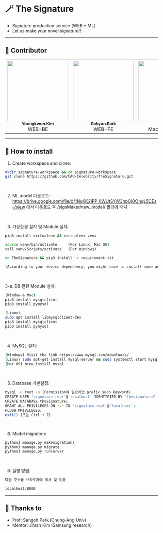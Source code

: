 # 🪄 The Signature
* Signature production service (WEB * ML)<br>
* Let us make your novel signature!!
---

## 💫 Contributor
<table>
  <tr>
    <td align="center"><a href="https://github.com/youngkwon02"><img src="https://avatars.githubusercontent.com/u/39653584?v=4?s=200" width="200px;" alt=""/><br /><sub><b>Youngkwon Kim</b></sub></a><br />WEB-BE</td>
    <td align="center"><a href="https://github.com/sohyun123"><img src="https://avatars.githubusercontent.com/u/29995265?v=4?s=200" width="200px;" alt=""/><br /><sub><b>Sohyun Park</b></sub></a><br />WEB-FE</td>
    <td align="center"><a href="https://github.com/yulaseo"><img src="https://avatars.githubusercontent.com/u/70151461?v=4?s=200" width="200px;" alt=""/><br /><sub><b>Yula Seo</b></sub></a><br />Machine Learning</td>
  </tr>
</table>

---
## 🔮 How to install

1. Create workspace and clone:
```sh
mkdir signature-workspace && cd signature-workspace
git clone https://github.com/CAU-Celebrity/TheSignature.git
```

<br>

2. ML model 다운로드:
https://drive.google.com/file/d/1NuKK2iPP_IiWUtSYW3npQjOOnqL5OEs-/view 에서 다운로드 후
/signMaker/new_model/ 폴더에 배치

<br>

3. 가상환경 설치 및 Module 설치:
```sh
pip3 install virtualenv && virtualenv venv

source venv/bin/activate     (For Linux, Mac OS)
call venv/Scripts/activate   (For Windows)

cd TheSignature && pip3 install -r requirement.txt

(According to your device dependency, you might have to install some additional modules)
```

<br>

3-a. DB 관련 Module 설치:
```sh
(Window & Mac)
pip3 install mysqlclient
pip3 install pymysql

(Linux)
sudo apt install libmysqlclient-dev
pip3 install mysqlclient
pip3 install pymysql
```

<br>

4. MySQL 설치:
```sh
(Windows) Visit the link https://www.mysql.com/downloads/
(Linux) sudo apt-get install mysql-server && sudo systemctl start mysql
(Mac OS) brew install mysql
```

<br>

5. Database 기본설정:
```sh
mysql -u root -p (Permission이 필요하면 prefix sudo keyword)
CREATE USER 'signature-root'@'localhost' IDENTIFIED BY 'thesignature7!';
CREATE DATABASE theSignature;
GRANT ALL PRIVILEGES ON *.* TO 'signature-root'@'localhost';
FLUSH PRIVILEGES;
exit() (또는 Ctrl + Z)
```

<br>

6. Model migration:
```sh
python3 manage.py makemigrations
python3 manage.py migrate
python3 manage.py runserver
```

<br>

6. 실행 방법:
```sh
다음 주소를 브라우저에 복사 및 이동

localhost:8000
```

---
## 🌸 Thanks to
- Prof: Sangoh Park (Chung-Ang Univ)<br>
- Mentor: Jiman Kim (Samsung research)
